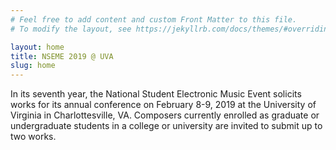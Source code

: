 ```yaml
---
# Feel free to add content and custom Front Matter to this file.
# To modify the layout, see https://jekyllrb.com/docs/themes/#overriding-theme-defaults

layout: home
title: NSEME 2019 @ UVA
slug: home
---
```

In its seventh year, the National Student Electronic Music Event solicits
works for its annual conference on February 8-9, 2019 at the University 
of Virginia in Charlottesville, VA. Composers currently enrolled as 
graduate or undergraduate students in a college or university are invited 
to submit up to two works.